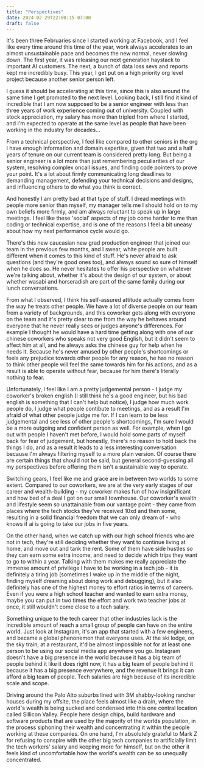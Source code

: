 ```yaml
---
title: "Perspectives"
date: 2024-02-29T22:00:15-07:00
draft: false
---
```


It's been three Februaries since I started working at Facebook, and I feel like every time around this time of the year, work always accelerates to an almost unsustainable pace and becomes the new normal, never slowing down. The first year, it was releasing our next generation haystack to important AI customers. The next, a bunch of data loss sevs and reports kept me incredibly busy. This year, I get put on a high priority org level project because another senior person left. 

I guess it should be accelerating at this time, since this is also around the same time I get promoted to the next level. Looking back, I still find it kind of incredible that I am now supposed to be a senior engineer with less than three years of work experience coming out of university. Coupled with stock appreciation, my salary has more than tripled from where I started, and I'm expected to operate at the same level as people that have been working in the industry for decades...

From a technical perspective, I feel like compared to other seniors in the org I have enough information and domain expertise, given that two and a half years of tenure on our current team is considered pretty long. But being a senior engineer is a lot more than just remembering peculiarities of our system, resolving complex oncall issues, and finding code pointers to prove your point. It's a lot about firmly communicating long deadlines to demanding management, defending your technical decisions and designs, and influencing others to do what you think is correct. 

And honestly I am pretty bad at that type of stuff. I dread meetings with people more senior than myself, my manager tells me I should hold on to my own beliefs more firmly, and am always reluctant to speak up in large meetings. I feel like these 'social' aspects of my job come harder to me than coding or technical expertise, and is one of the reasons I feel a bit uneasy about how my next performance cycle would go. 

There's this new caucasian new grad production engineer that joined our team in the previous few months, and I swear, white people are built different when it comes to this kind of stuff. He's never afraid to ask questions (and they're good ones too), and always sound so sure of himself when he does so. He never hesitates to offer his perspective on whatever we're talking about, whether it's about the design of our system, or about whether wasabi and horseradish are part of the same family during our lunch conversations.

From what I observed, I think his self-assured attitude actually comes from the way he treats other people. We have a lot of diverse people on our team from a variety of backgrounds, and this coworker gets along with everyone on the team and it's pretty clear to me from the way he behaves around everyone that he never really sees or judges anyone's differences. For example I thought he would have a hard time getting along with one of our chinese coworkers who speaks not very good English, but it didn't seem to affect him at all, and he always asks the chinese guy for help when he needs it. Because he's never amused by other people's shortcomings or feels any prejudice towards other people for any reason, he has no reason to think other people will feel the same towards him for his actions, and as a result is able to operate without fear, because for him there's literally nothing to fear.

Unfortunately, I feel like I am a pretty judgemental person - I judge my coworker's broken english (I still think he's a good engineer, but his bad english is something that I can't help but notice), I judge how much work people do, I judge what people contibute to meetings, and as a result I'm afraid of what other people judge me for. If I can learn to be less judgemental and see less of other people's shortcomings, I'm sure I would be a more outgoing and confident person as well. For example, when I go out with people I haven't met before, I would hold some parts of myself back for fear of judgement, but honestly, there's no reason to hold back the things I do, and as a result it leads to a less interesting conversation because I'm always filtering myself to a more plain version. Of course there are certain things that should not be said, but general second-guessing all my perspectives before offering them isn't a sustainable way to operate.  

Switching gears, I feel like me and grace are in between two worlds to some extent. Compared to our coworkers, we are at the very early stages of our career and wealth-building - my coworker makes fun of how insignificant and how bad of a deal I got on our small townhouse. Our coworker's wealth and lifestyle seem so unattainable from our vantage point - they came from places where the tech stocks they've received 10xd and then some, resulting in a solid financial freedom that we can only dream of - who knows if ai is going to take our jobs in five years. 

On the other hand, when we catch up with our high school friends who are not in tech, they're still deciding whether they want to continue living at home, and move out and tank the rent. Some of them have side hustles so they can earn some extra income, and need to decide which trips they want to go to within a year. Talking with them makes me really appreciate the immense amount of privilege I have to be working in a tech job - it is definitely a tiring job (sometimes I wake up in the middle of the night, finding myself dreaming about doing work and debugging), but it also definitely has one of the highest money to effort ratios in terms of careers. Even if you were a high school teacher and wanted to earn extra money, maybe you can put in two times the effort and work two teacher jobs at once, it still wouldn't come close to a tech salary.

Something unique to the tech career that other industries lack is the incredible amount of reach a small group of people can have on the entire world. Just look at Instagram, it's an app that started with a few engineers, and became a global phenonemon that everyone uses. At the ski lodge, on the sky train, at a restaurant, it'd be almost impossible not for at least one person to be using our social media app anywhere you go. Instagram doesn't have a big presence in the world because it has a big team of people behind it like it does right now, it has a big team of people behind it because it has a big presence everywhere, and the revenue it brings it can afford a big team of people. Tech salaries are high because of its incredible scale and scope.

Driving around the Palo Alto suburbs lined with 3M shabby-looking rancher houses during my offsite, the place feels almost like a drain, where the world's wealth is being sucked and condensed into this one central location called Sillicon Valley. People here design chips, build hardware and software products that are used by the majority of the worlds population, in the process siphoning their wealth and concentrating it within the people working at these companies. On one hand, I'm absolutely grateful to Mark Z for refusing to conspire with the other big tech companies to artificially limit the tech workers' salary and keeping more for himself, but on the other it feels kind of uncomfortable how the world's wealth can be so unequally concentrated. 


